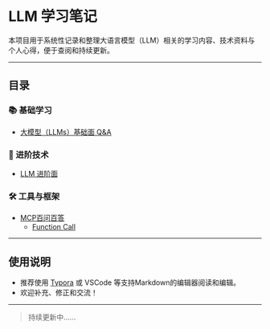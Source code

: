 # LLM 学习笔记

本项目用于系统性记录和整理大语言模型（LLM）相关的学习内容、技术资料与个人心得，便于查阅和持续更新。

---

## 目录

### 📚 基础学习
- [大模型（LLMs）基础面 Q&A](./大模型基础面/LLM_Basic_QA.md)

### 🔧 进阶技术
- [LLM 进阶面](./LLM_进阶面.md)

### 🛠️ 工具与框架
- [MCP百问百答](./MCP百问百答/)
  - [Function Call](./MCP百问百答/Function%20Call.md)

---

## 使用说明

- 推荐使用 [Typora](https://typora.io/) 或 VSCode 等支持Markdown的编辑器阅读和编辑。
- 欢迎补充、修正和交流！

---

> 持续更新中……
